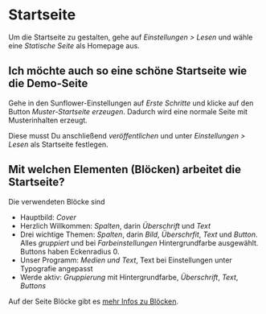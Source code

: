 # Startseite

Um die Startseite zu gestalten, gehe auf *Einstellungen > Lesen* und wähle eine *Statische Seite* als Homepage aus.

## Ich möchte auch so eine schöne Startseite wie die Demo-Seite
Gehe in den Sunflower-Einstellungen auf *Erste Schritte* und klicke auf den Button *Muster-Startseite erzeugen*.
Dadurch wird eine normale Seite mit Musterinhalten erzeugt.

Diese musst Du anschließend _veröffentlichen_ und unter *Einstellungen > Lesen* als Startseite festlegen.

## Mit welchen Elementen (Blöcken) arbeitet die Startseite?
Die verwendeten Blöcke sind

* Hauptbild: *Cover*
* Herzlich Willkommen: *Spalten*, darin *Überschrift* und *Text*
* Drei wichtige Themen: *Spalten*, darin *Bild*, *Überschrfit*, *Text* und *Button*. Alles *gruppiert* und bei *Farbeinstellungen* Hintergrundfarbe ausgewählt. Buttons haben Eckenradius 0.
* Unser Programm: *Medien und Text*, Text bei Einstellungen unter Typografie angepasst
* Werde aktiv: *Gruppierung* mit Hintergrundfarbe, *Überschrift*, *Text*, *Buttons* 

Auf der Seite Blöcke gibt es [mehr Infos zu Blöcken](blocks.md).